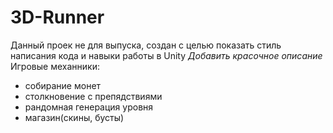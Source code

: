 # 3D-Runner
Данный проек не для выпуска, создан с целью показать стиль написания кода и навыки работы в Unity
*Добавить красочное описание*
Игровые механники: 
- собирание монет
- столкновение с препядствиями
- рандомная генерация уровня
- магазин(скины, бусты)

